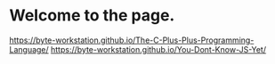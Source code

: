 # Welcome to the page.
https://byte-workstation.github.io/The-C-Plus-Plus-Programming-Language/
https://byte-workstation.github.io/You-Dont-Know-JS-Yet/
